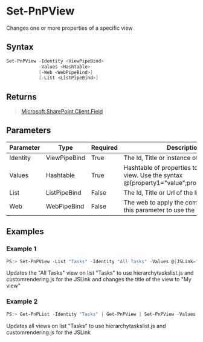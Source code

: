 # Set-PnPView
Changes one or more properties of a specific view
## Syntax
```powershell
Set-PnPView -Identity <ViewPipeBind>
            -Values <Hashtable>
            [-Web <WebPipeBind>]
            [-List <ListPipeBind>]
```


## Returns
>[Microsoft.SharePoint.Client.Field](https://msdn.microsoft.com/en-us/library/microsoft.sharepoint.client.view.aspx)

## Parameters
Parameter|Type|Required|Description
---------|----|--------|-----------
|Identity|ViewPipeBind|True|The Id, Title or instance of the view|
|Values|Hashtable|True|Hashtable of properties to update on the view. Use the syntax @{property1="value";property2="value"}.|
|List|ListPipeBind|False|The Id, Title or Url of the list|
|Web|WebPipeBind|False|The web to apply the command to. Omit this parameter to use the current web.|
## Examples

### Example 1
```powershell
PS:> Set-PnPView -List "Tasks" -Identity "All Tasks" -Values @{JSLink="hierarchytaskslist.js|customrendering.js";Title="My view"}
```
Updates the "All Tasks" view on list "Tasks" to use hierarchytaskslist.js and customrendering.js for the JSLink and changes the title of the view to "My view"

### Example 2
```powershell
PS:> Get-PnPList -Identity "Tasks" | Get-PnPView | Set-PnPView -Values @{JSLink="hierarchytaskslist.js|customrendering.js"}
```
Updates all views on list "Tasks" to use hierarchytaskslist.js and customrendering.js for the JSLink
